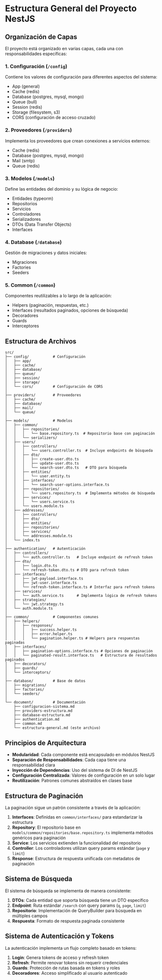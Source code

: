 # Estructura General del Proyecto NestJS

## Organización de Capas

El proyecto está organizado en varias capas, cada una con responsabilidades específicas:

### 1. Configuración (`/config`)
Contiene los valores de configuración para diferentes aspectos del sistema:
- App (general)
- Cache (redis)
- Database (postgres, mysql, mongo)
- Queue (bull)
- Session (redis)
- Storage (filesystem, s3)
- CORS (configuración de acceso cruzado)

### 2. Proveedores (`/providers`)
Implementa los proveedores que crean conexiones a servicios externos:
- Cache (redis)
- Database (postgres, mysql, mongo)
- Mail (smtp)
- Queue (redis)

### 3. Modelos (`/models`)
Define las entidades del dominio y su lógica de negocio:
- Entidades (typeorm)
- Repositorios
- Servicios
- Controladores
- Serializadores
- DTOs (Data Transfer Objects)
- Interfaces

### 4. Database (`/database`)
Gestión de migraciones y datos iniciales:
- Migraciones
- Factories
- Seeders

### 5. Common (`/common`)
Componentes reutilizables a lo largo de la aplicación:
- Helpers (paginación, respuestas, etc.)
- Interfaces (resultados paginados, opciones de búsqueda)
- Decoradores
- Guards
- Interceptores

## Estructura de Archivos

```
src/
├── config/           # Configuración
│   ├── app/
│   ├── cache/
│   ├── database/
│   ├── queue/
│   ├── session/
│   ├── storage/
│   └── cors/         # Configuración de CORS
│
├── providers/        # Proveedores
│   ├── cache/
│   ├── database/
│   ├── mail/
│   └── queue/
│
├── models/           # Modelos
│   ├── common/
│   │   ├── repositories/
│   │   │   └── base.repository.ts  # Repositorio base con paginación
│   │   └── serializers/
│   ├── users/
│   │   ├── controllers/
│   │   │   └── users.controller.ts  # Incluye endpoints de búsqueda
│   │   ├── dto/
│   │   │   ├── create-user.dto.ts
│   │   │   ├── update-user.dto.ts
│   │   │   └── search-user.dto.ts   # DTO para búsqueda
│   │   ├── entities/
│   │   │   └── user.entity.ts
│   │   ├── interfaces/
│   │   │   └── search-user-options.interface.ts
│   │   ├── repositories/
│   │   │   └── users.repository.ts  # Implementa métodos de búsqueda
│   │   ├── services/
│   │   │   └── users.service.ts
│   │   └── users.module.ts
│   ├── addresses/
│   │   ├── controllers/
│   │   ├── dto/
│   │   ├── entities/
│   │   ├── repositories/
│   │   ├── services/
│   │   └── addresses.module.ts
│   └── index.ts
│
├── authentication/   # Autenticación
│   ├── controllers/
│   │   └── auth.controller.ts   # Incluye endpoint de refresh token
│   ├── dto/
│   │   ├── login.dto.ts
│   │   └── refresh-token.dto.ts # DTO para refresh token
│   ├── interfaces/
│   │   ├── jwt-payload.interface.ts
│   │   ├── jwt-user.interface.ts
│   │   └── refresh-token.interface.ts # Interfaz para refresh tokens
│   ├── services/
│   │   └── auth.service.ts      # Implementa lógica de refresh tokens
│   ├── strategies/
│   │   └── jwt.strategy.ts
│   └── auth.module.ts
│
├── common/           # Componentes comunes
│   ├── helpers/
│   │   ├── responses/
│   │   │   ├── success.helper.ts
│   │   │   ├── error.helper.ts
│   │   │   └── pagination.helper.ts # Helpers para respuestas paginadas
│   ├── interfaces/
│   │   ├── pagination-options.interface.ts # Opciones de paginación
│   │   └── paginated-result.interface.ts   # Estructura de resultados paginados
│   ├── decorators/
│   ├── guards/
│   └── interceptors/
│
├── database/         # Base de datos
│   ├── migrations/
│   ├── factories/
│   └── seeders/
│
└── document/         # Documentación
    ├── configuracion-sistema.md
    ├── providers-estructura.md
    ├── database-estructura.md
    ├── authentication.md
    ├── common.md
    └── estructura-general.md (este archivo)
```

## Principios de Arquitectura

- **Modularidad**: Cada componente está encapsulado en módulos NestJS
- **Separación de Responsabilidades**: Cada capa tiene una responsabilidad clara
- **Inyección de Dependencias**: Uso del sistema de DI de NestJS
- **Configuración Centralizada**: Valores de configuración en un solo lugar
- **Reutilización**: Patrones comunes abstraídos en clases base

## Estructura de Paginación

La paginación sigue un patrón consistente a través de la aplicación:

1. **Interfaces**: Definidas en `common/interfaces/` para estandarizar la estructura
2. **Repository**: El repositorio base en `models/common/repositories/base.repository.ts` implementa métodos genéricos para paginación
3. **Service**: Los servicios extienden la funcionalidad del repositorio
4. **Controller**: Los controladores utilizan query params estándar (`page` y `limit`)
5. **Response**: Estructura de respuesta unificada con metadatos de paginación

## Sistema de Búsqueda

El sistema de búsqueda se implementa de manera consistente:

1. **DTOs**: Cada entidad que soporta búsqueda tiene un DTO específico
2. **Endpoint**: Ruta estándar `/search` con query params (`q`, `page`, `limit`)
3. **Repositorio**: Implementación de QueryBuilder para búsqueda en múltiples campos
4. **Respuesta**: Formato de respuesta paginada consistente

## Sistema de Autenticación y Tokens

La autenticación implementa un flujo completo basado en tokens:

1. **Login**: Genera tokens de acceso y refresh token
2. **Refresh**: Permite renovar tokens sin requerir credenciales
3. **Guards**: Protección de rutas basada en tokens y roles
4. **Decoradores**: Acceso simplificado al usuario autenticado 